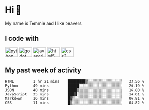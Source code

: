 <h1 align="left">Hi 👋</h1>

<p>My name is Temmie and I like beavers</p>

<h2 align="left">I code with</h2>

<div align="left">
  <img src="https://cdn.jsdelivr.net/gh/devicons/devicon/icons/python/python-original.svg" height="30" width="42" alt="python logo"/>
  <img src="https://cdn.jsdelivr.net/gh/devicons/devicon/icons/godot/godot-original.svg" height="30" width="42" alt="godot logo"/>
  <img src="https://cdn.jsdelivr.net/gh/devicons/devicon/icons/javascript/javascript-original.svg" height="30" width="42" alt="javascript logo"/>
  <img src="https://cdn.jsdelivr.net/gh/devicons/devicon/icons/html5/html5-original.svg" height="30" width="42" alt="html5 logo"/>
  <img src="https://cdn.jsdelivr.net/gh/devicons/devicon/icons/css3/css3-original.svg" height="30" width="42" alt="css3 logo"/>
</div>


<h2 align="left">My past week of activity</h2>

<!--START_SECTION:waka-->

```text
HTML         1 hr 21 mins    ████████▒░░░░░░░░░░░░░░░░   33.56 %
Python       49 mins         █████░░░░░░░░░░░░░░░░░░░░   20.19 %
JSON         40 mins         ████▒░░░░░░░░░░░░░░░░░░░░   16.80 %
JavaScript   35 mins         ███▓░░░░░░░░░░░░░░░░░░░░░   14.81 %
Markdown     16 mins         █▓░░░░░░░░░░░░░░░░░░░░░░░   06.81 %
CSS          11 mins         █▒░░░░░░░░░░░░░░░░░░░░░░░   04.82 %
```

<!--END_SECTION:waka-->
